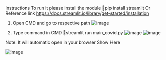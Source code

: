 Instructions
To run it please install the module
pip install streamlit
Or Reference link
https://docs.streamlit.io/library/get-started/installation



1.	Open CMD and go to respective path
 ![image](https://user-images.githubusercontent.com/94220498/167135575-c0181375-6da0-4c38-948d-3acd4b2677bf.png)



2.	Type command in CMD
streamlit run main_covid.py
![image](https://user-images.githubusercontent.com/94220498/167136014-d679516a-adb5-4cb4-a357-6c5f53072e4a.png)
![image](https://user-images.githubusercontent.com/94220498/167136036-7b517f86-ef91-400c-89b4-e71c3635936b.png)


 

 
Note: It will automatic open in your browser Show Here
 



 ![image](https://user-images.githubusercontent.com/94220498/167136079-84314e14-9eb8-4809-9e77-6a2aa0845826.png)





